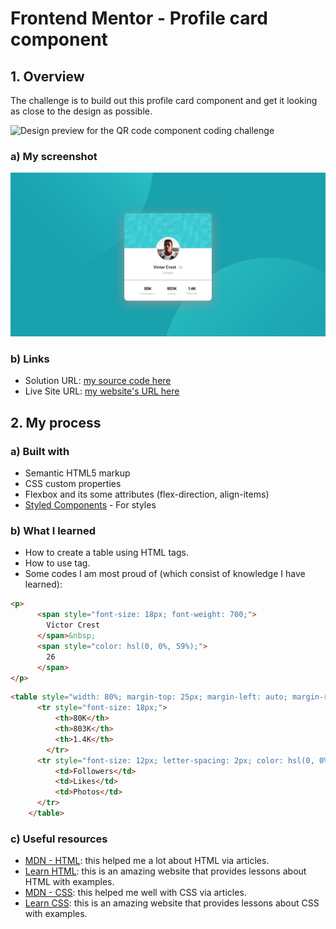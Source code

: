# Frontend Mentor - Profile card component

## 1. Overview

The challenge is to build out this profile card component and get it looking as close to the design as possible.

![Design preview for the QR code component coding challenge](./preview.jpg)

### a) My screenshot

![My screenshot for the QR code component coding challenge](./screenshot.jpeg)

### b) Links

- Solution URL: [my source code here](https://github.com/hieutrantrong21520859MMCL21/FrontEndPractice_Intern_ProfileCardComponent)
- Live Site URL: [my website's URL here](https://hieutrantrong21520859mmcl21.github.io/FrontEndPractice_Intern_ProfileCardComponent/)

## 2. My process

### a) Built with

- Semantic HTML5 markup
- CSS custom properties
- Flexbox and its some attributes (flex-direction, align-items)
- [Styled Components](https://styled-components.com/) - For styles

### b) What I learned

- How to create a table using HTML tags.
- How to use <span> tag.
- Some codes I am most proud of (which consist of knowledge I have learned):

```html
<p>
      <span style="font-size: 18px; font-weight: 700;">
        Victor Crest
      </span>&nbsp;
      <span style="color: hsl(0, 0%, 59%);">
        26
      </span>
</p>
```

```html
<table style="width: 80%; margin-top: 25px; margin-left: auto; margin-right: auto; text-align: center;">
      <tr style="font-size: 18px;">
          <th>80K</th>
          <th>803K</th>
          <th>1.4K</th>
        </tr>
      <tr style="font-size: 12px; letter-spacing: 2px; color: hsl(0, 0%, 59%);">
          <td>Followers</td>
          <td>Likes</td>
          <td>Photos</td>
      </tr>
    </table>
```

### c) Useful resources

- [MDN - HTML](https://developer.mozilla.org/en-US/docs/Web/HTML): this helped me a lot about HTML via articles.
- [Learn HTML](https://web.dev/learn/html): this is an amazing website that provides lessons about HTML with examples.
- [MDN - CSS](https://developer.mozilla.org/en-US/docs/Web/CSS): this helped me well with CSS via articles.
- [Learn CSS](https://web.dev/learn/css): this is an amazing website that provides lessons about CSS with examples.